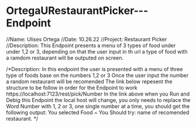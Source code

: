 # OrtegaURestaurantPicker---Endpoint
//Name: Ulises Ortega
//Date: 10.26.22
//Project: Restaurant Picker
//Description: This Endpoint presents a menu of 3 types of food under under 1,2 or 3, depending on that the user input in th url a type of food with a ramdom restaurant will be outputed on screen.

/*Description: In this endpoint the user is presented with a menu of three type of foods base on the numbers 1,2 or 3
Once the user input the number a random restaurant will be recomended
The link below repesent the structure to be follow in order for the Endpoint to work
https://localhost:7123/rest/pick/Number
In the link above when you Run and Debig this Endpoint the local host will change, you only needs to replace the Word Number with 1, 2 or 3, one single number at a time, 
you should get the following output: You selected Food ~  You Should try: name of recomended restaurant.
*/
